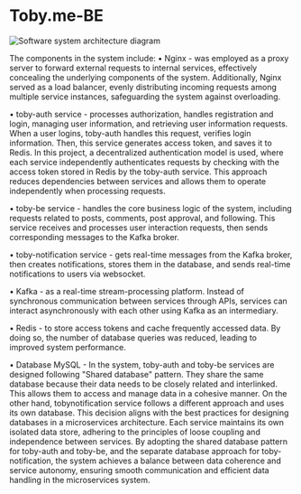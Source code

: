 ﻿# Toby.me-BE
![Software system architecture diagram]([https://myoctocat.com/assets/images/base-octocat.svg](https://drive.google.com/drive/my-drive))


The components in the system include:
• Nginx - was employed as a proxy server to forward external requests to internal services, effectively concealing the underlying components of the system. Additionally, Nginx served as a load balancer, evenly distributing incoming requests among multiple service instances, safeguarding the system against overloading.

• toby-auth service - processes authorization, handles registration and login, managing user information, and retrieving user information requests. When a user logins, toby-auth handles this request, verifies login information. Then, this service generates access token, and saves it to Redis. In this project, a decentralized authentication model is used, where each service independently authenticates requests by checking with the access token stored in Redis by the toby-auth service. This approach reduces dependencies between services and allows them to operate independently when processing requests.

• toby-be service - handles the core business logic of the system, including requests related to posts, comments, post approval, and following. This service receives and processes user interaction requests, then sends corresponding
messages to the Kafka broker.

• toby-notification service - gets real-time messages from the Kafka broker, then creates notifications, stores them in the database, and sends real-time notifications to users via websocket.

• Kafka - as a real-time stream-processing platform. Instead of synchronous communication between services through APIs, services can interact asynchronously with each other using Kafka as an intermediary.

• Redis - to store access tokens and cache frequently accessed data. By doing so, the number of database queries was reduced, leading to improved system performance.

• Database MySQL - In the system, toby-auth and toby-be services are designed following "Shared database" pattern. They share the same database because their data needs to be closely related and interlinked. This allows them to access and manage data in a cohesive manner. On the other hand, tobynotification service follows a different approach and uses its own database. This decision aligns with the best practices for designing databases in a microservices architecture. Each service maintains its own isolated data store, adhering to the principles of loose coupling and independence between services. By adopting the shared database pattern for toby-auth and toby-be, and the separate database approach for toby-notification, the system achieves a balance between data coherence and service autonomy, ensuring smooth communication and efficient data handling in the microservices system.
